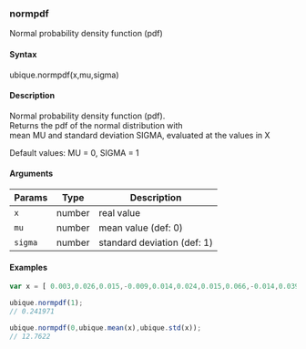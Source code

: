 ### normpdf

Normal probability density function (pdf)


#### Syntax

ubique.normpdf(x,mu,sigma)


#### Description

Normal probability density function (pdf).  
Returns the pdf of the normal distribution with  
mean MU and standard deviation SIGMA, evaluated at the values in X  
  
Default values: MU = 0, SIGMA = 1  



#### Arguments

|Params|Type|Description
|---------|----|-----------
|`x` | number | real value
|`mu` | number | mean value (def: 0)
|`sigma` | number | standard deviation (def: 1)


#### Examples

```js
var x = [ 0.003,0.026,0.015,-0.009,0.014,0.024,0.015,0.066,-0.014,0.039];

ubique.normpdf(1);
// 0.241971

ubique.normpdf(0,ubique.mean(x),ubique.std(x));
// 12.7622
```

